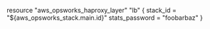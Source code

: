 resource "aws_opsworks_haproxy_layer" "lb" {
  stack_id       = "${aws_opsworks_stack.main.id}"
  stats_password = "foobarbaz"
}
